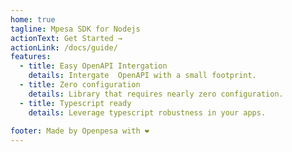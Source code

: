 ```yaml
---
home: true
tagline: Mpesa SDK for Nodejs
actionText: Get Started →
actionLink: /docs/guide/
features:
  - title: Easy OpenAPI Intergation
    details: Intergate  OpenAPI with a small footprint.
  - title: Zero configuration
    details: Library that requires nearly zero configuration.
  - title: Typescript ready
    details: Leverage typescript robustness in your apps.
      
footer: Made by Openpesa with ❤️
---
```

